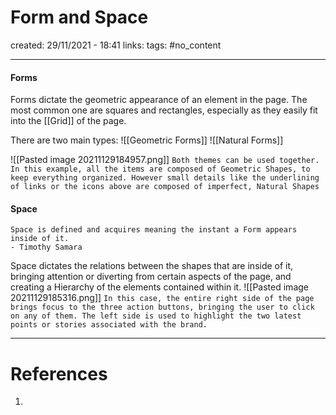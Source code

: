 # Form and Space
created: 29/11/2021 - 18:41
links:
tags: #no_content

---

#### Forms
Forms dictate the geometric appearance of an element in the page. The most common one are squares and rectangles, especially as they easily fit into the [[Grid]] of the page.

There are two main types:
![[Geometric Forms]]
![[Natural Forms]]

![[Pasted image 20211129184957.png]]
`Both themes can be used together. In this example, all the items are composed of Geometric Shapes, to keep everything organized. However small details like the underlining of links or the icons above are composed of imperfect, Natural Shapes`

#### Space
```
Space is defined and acquires meaning the instant a Form appears inside of it. 
- Timothy Samara
```

Space dictates the relations between the shapes that are inside of it, bringing attention or diverting from certain aspects of the page, and creating a Hierarchy of the elements contained within it.
![[Pasted image 20211129185316.png]]
`In this case, the entire right side of the page brings focus to the three action buttons, bringing the user to click on any of them. The left side is used to highlight the two latest points or stories associated with the brand.`


---

# References
1. 